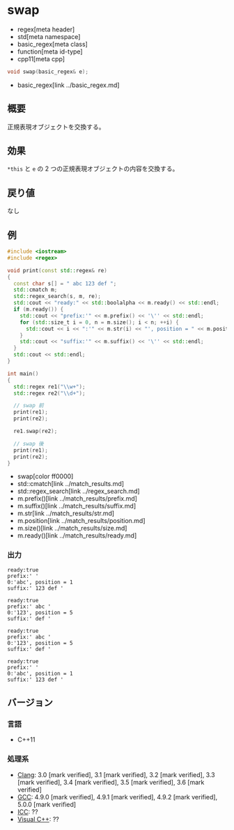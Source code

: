 # swap
* regex[meta header]
* std[meta namespace]
* basic_regex[meta class]
* function[meta id-type]
* cpp11[meta cpp]

```cpp
void swap(basic_regex& e);
```
* basic_regex[link ../basic_regex.md]

## 概要
正規表現オブジェクトを交換する。


## 効果
`*this` と `e` の 2 つの正規表現オブジェクトの内容を交換する。


## 戻り値
なし


## 例
```cpp example
#include <iostream>
#include <regex>

void print(const std::regex& re)
{
  const char s[] = " abc 123 def ";
  std::cmatch m;
  std::regex_search(s, m, re);
  std::cout << "ready:" << std::boolalpha << m.ready() << std::endl;
  if (m.ready()) {
    std::cout << "prefix:'" << m.prefix() << '\'' << std::endl;
    for (std::size_t i = 0, n = m.size(); i < n; ++i) {
      std::cout << i << ":'" << m.str(i) << "', position = " << m.position(i) << std::endl;
    }
    std::cout << "suffix:'" << m.suffix() << '\'' << std::endl;
  }
  std::cout << std::endl;
}

int main()
{
  std::regex re1("\\w+");
  std::regex re2("\\d+");

  // swap 前
  print(re1);
  print(re2);

  re1.swap(re2);

  // swap 後
  print(re1);
  print(re2);
}
```
* swap[color ff0000]
* std::cmatch[link ../match_results.md]
* std::regex_search[link ../regex_search.md]
* m.prefix()[link ../match_results/prefix.md]
* m.suffix()[link ../match_results/suffix.md]
* m.str[link ../match_results/str.md]
* m.position[link ../match_results/position.md]
* m.size()[link ../match_results/size.md]
* m.ready()[link ../match_results/ready.md]

### 出力
```
ready:true
prefix:' '
0:'abc', position = 1
suffix:' 123 def '

ready:true
prefix:' abc '
0:'123', position = 5
suffix:' def '

ready:true
prefix:' abc '
0:'123', position = 5
suffix:' def '

ready:true
prefix:' '
0:'abc', position = 1
suffix:' 123 def '
```


## バージョン
### 言語
- C++11

### 処理系
- [Clang](/implementation.md#clang): 3.0 [mark verified], 3.1 [mark verified], 3.2 [mark verified], 3.3 [mark verified], 3.4 [mark verified], 3.5 [mark verified], 3.6 [mark verified]
- [GCC](/implementation.md#gcc): 4.9.0 [mark verified], 4.9.1 [mark verified], 4.9.2 [mark verified], 5.0.0 [mark verified]
- [ICC](/implementation.md#icc): ??
- [Visual C++](/implementation.md#visual_cpp): ??
